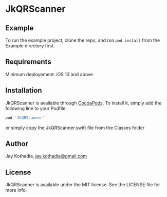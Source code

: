 # JkQRScanner

## Example

To run the example project, clone the repo, and run `pod install` from the Example directory first.

## Requirements
Minimum deployement: iOS 13 and above

## Installation

JkQRScanner is available through [CocoaPods](https://cocoapods.org). To install
it, simply add the following line to your Podfile:

```ruby
pod 'JkQRScanner'
```
or simply copy the JkQRScanner.swift file from the Classes folder

## Author

Jay Kothadia, jay.kothadia@gmail.com

## License

JkQRScanner is available under the MIT license. See the LICENSE file for more info.
